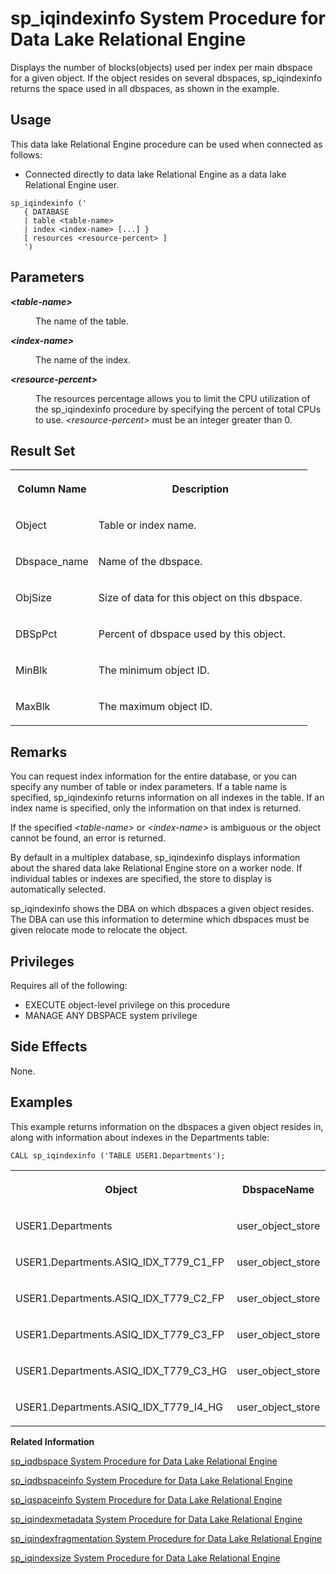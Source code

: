 <!-- loioa5ac909e84f210158be2ec9a4fd2e670 -->

# sp\_iqindexinfo System Procedure for Data Lake Relational Engine

Displays the number of blocks\(objects\) used per index per main dbspace for a given object. If the object resides on several dbspaces, sp\_iqindexinfo returns the space used in all dbspaces, as shown in the example.



<a name="loioa5ac909e84f210158be2ec9a4fd2e670__section_umy_gqn_14b"/>

## Usage

This data lake Relational Engine procedure can be used when connected as follows:

-   Connected directly to data lake Relational Engine as a data lake Relational Engine user.



```
sp_iqindexinfo ('
   { DATABASE 
   | table <table-name> 
   | index <index-name> [...] }
   [ resources <resource-percent> ]
   ')
```



<a name="loioa5ac909e84f210158be2ec9a4fd2e670__section_zhr_yv2_pbb"/>

## Parameters


<dl>
<dt><b>

*<table-name\>*

</b></dt>
<dd>

The name of the table.



</dd>
</dl>


<dl>
<dt><b>

*<index-name\>*

</b></dt>
<dd>

The name of the index.



</dd>
</dl>


<dl>
<dt><b>

*<resource-percent\>*

</b></dt>
<dd>

The resources percentage allows you to limit the CPU utilization of the sp\_iqindexinfo procedure by specifying the percent of total CPUs to use. *<resource-percent\>* must be an integer greater than 0.



</dd>
</dl>



<a name="loioa5ac909e84f210158be2ec9a4fd2e670__section_xvl_gcz_mbb"/>

## Result Set


<table>
<tr>
<th valign="top">

Column Name

</th>
<th valign="top">

Description

</th>
</tr>
<tr>
<td valign="top">

Object

</td>
<td valign="top">

Table or index name.

</td>
</tr>
<tr>
<td valign="top">

Dbspace\_name

</td>
<td valign="top">

Name of the dbspace.

</td>
</tr>
<tr>
<td valign="top">

ObjSize

</td>
<td valign="top">

Size of data for this object on this dbspace.

</td>
</tr>
<tr>
<td valign="top">

DBSpPct

</td>
<td valign="top">

Percent of dbspace used by this object.

</td>
</tr>
<tr>
<td valign="top">

MinBlk

</td>
<td valign="top">

The minimum object ID.

</td>
</tr>
<tr>
<td valign="top">

MaxBlk

</td>
<td valign="top">

The maximum object ID.

</td>
</tr>
</table>



<a name="loioa5ac909e84f210158be2ec9a4fd2e670__iq_refbb_1608"/>

## Remarks

You can request index information for the entire database, or you can specify any number of table or index parameters. If a table name is specified, sp\_iqindexinfo returns information on all indexes in the table. If an index name is specified, only the information on that index is returned.

If the specified *<table-name\>* or *<index-name\>* is ambiguous or the object cannot be found, an error is returned.

By default in a multiplex database, sp\_iqindexinfo displays information about the shared data lake Relational Engine store on a worker node. If individual tables or indexes are specified, the store to display is automatically selected.

sp\_iqindexinfo shows the DBA on which dbspaces a given object resides. The DBA can use this information to determine which dbspaces must be given relocate mode to relocate the object.



<a name="loioa5ac909e84f210158be2ec9a4fd2e670__iq_refbb_1607"/>

## Privileges

Requires all of the following:

-   EXECUTE object-level privilege on this procedure
-   MANAGE ANY DBSPACE system privilege



## Side Effects

None.



<a name="loioa5ac909e84f210158be2ec9a4fd2e670__iq_refbb_1611"/>

## Examples

This example returns information on the dbspaces a given object resides in, along with information about indexes in the Departments table:

```
CALL sp_iqindexinfo ('TABLE USER1.Departments');
```


<table>
<tr>
<th valign="top">

Object

</th>
<th valign="top">

DbspaceName

</th>
<th valign="top">

ObjSize

</th>
<th valign="top">

DBSpPct

</th>
<th valign="top">

MinBlk

</th>
<th valign="top">

MaxBlk

</th>
</tr>
<tr>
<td valign="top">

USER1.Departments

</td>
<td valign="top">

user\_object\_store

</td>
<td valign="top">

288 K

</td>
<td valign="top">

1

</td>
<td valign="top">

1,045,496.00

</td>
<td valign="top">

1,048,891.00

</td>
</tr>
<tr>
<td valign="top">

USER1.Departments.ASIQ\_IDX\_T779\_C1\_FP

</td>
<td valign="top">

user\_object\_store

</td>
<td valign="top">

176 K

</td>
<td valign="top">

1

</td>
<td valign="top">

1,047,197.00

</td>
<td valign="top">

1,047,328.00

</td>
</tr>
<tr>
<td valign="top">

USER1.Departments.ASIQ\_IDX\_T779\_C2\_FP

</td>
<td valign="top">

user\_object\_store

</td>
<td valign="top">

160 K

</td>
<td valign="top">

1

</td>
<td valign="top">

1,047,213.00

</td>
<td valign="top">

1,047,324.00

</td>
</tr>
<tr>
<td valign="top">

USER1.Departments.ASIQ\_IDX\_T779\_C3\_FP

</td>
<td valign="top">

user\_object\_store

</td>
<td valign="top">

184 K

</td>
<td valign="top">

1

</td>
<td valign="top">

1,047,229.00

</td>
<td valign="top">

1,047,317.00

</td>
</tr>
<tr>
<td valign="top">

USER1.Departments.ASIQ\_IDX\_T779\_C3\_HG

</td>
<td valign="top">

user\_object\_store

</td>
<td valign="top">

440 K

</td>
<td valign="top">

1

</td>
<td valign="top">

1,048,421.00

</td>
<td valign="top">

1,048,796.00

</td>
</tr>
<tr>
<td valign="top">

USER1.Departments.ASIQ\_IDX\_T779\_I4\_HG

</td>
<td valign="top">

user\_object\_store

</td>
<td valign="top">

288 K

</td>
<td valign="top">

1

</td>
<td valign="top">

1,047,261.00

</td>
<td valign="top">

1,047,306.00

</td>
</tr>
</table>

**Related Information**  


[sp\_iqdbspace System Procedure for Data Lake Relational Engine](sp-iqdbspace-system-procedure-for-data-lake-relational-engine-a5a34b5.md "Displays detailed information about each data lake Relational Engine dbspace.")

[sp\_iqdbspaceinfo System Procedure for Data Lake Relational Engine](sp-iqdbspaceinfo-system-procedure-for-data-lake-relational-engine-a5a3ca6.md "Displays the size of each object and subobject used in the specified table.")

[sp\_iqspaceinfo System Procedure for Data Lake Relational Engine](sp-iqspaceinfo-system-procedure-for-data-lake-relational-engine-a5b6d30.md "Displays the number of blocks (objects) used by each object in the current database and the name of the dbspace in which the object is located.")

[sp\_iqindexmetadata System Procedure for Data Lake Relational Engine](sp-iqindexmetadata-system-procedure-for-data-lake-relational-engine-a5ad0e4.md "Displays index metadata for a given index.")

[sp\_iqindexfragmentation System Procedure for Data Lake Relational Engine](sp-iqindexfragmentation-system-procedure-for-data-lake-relational-engine-a5ac10a.md "Reports information about the percentage of page space taken up within the B-trees, garrays, and bitmap structures in data lake Relational Engine indexes.")

[sp\_iqindexsize System Procedure for Data Lake Relational Engine](sp-iqindexsize-system-procedure-for-data-lake-relational-engine-a5ad8fe.md "Gives the size of the specified index.")

